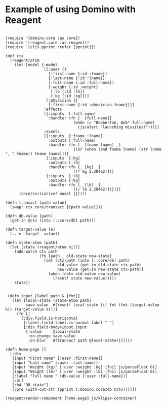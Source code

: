 # Example of using Domino with Reagent

<pre><code class="language-eval-clojure" data-external-libs="https://raw.githubusercontent.com/domino-clj/domino/master/src">
(require '[domino.core :as core])
(require '[reagent.core :as reagent])
(require '[cljs.pprint :refer [pprint]])

(def ctx
  (reagent/atom
    (let [model {:model
                 [[:user {}
                   [:first-name {:id :fname}]
                   [:last-name {:id :lname}]
                   [:full-name {:id :full-name}]
                   [:weight {:id :weight}
                    [:lb {:id :lb}]
                    [:kg {:id :kg}]]]
                  [:physician {}
                   [:first-name {:id :physician-fname}]]]
                 :effects
                 [{:inputs  [:full-name]
                   :handler (fn [_ [full-name]]
                              (when (= "Bobberton, Bob" full-name)
                                (js/alert "launching missiles!")))}]
                 :events
                 [{:inputs  [:fname :lname]
                   :outputs [:full-name]
                   :handler (fn [_ [fname lname] _]
                              [(or (when (and fname lname) (str lname ", " fname)) fname lname)])}
                  {:inputs  [:kg]
                   :outputs [:lb]
                   :handler (fn [_ [kg] _]
                              [(* kg 2.20462)])}
                  {:inputs  [:lb]
                   :outputs [:kg]
                   :handler (fn [_ [lb] _]
                              [(/ lb 2.20462)])}]}]
      (core/initialize! model {}))))

(defn transact [path value]
  (swap! ctx core/transact [[path value]]))

(defn db-value [path]
  (get-in @ctx (into [::core/db] path)))

(defn target-value [e]
  (.. e -target -value))

(defn state-atom [path]
  (let [state (reagent/atom nil)]
    (add-watch ctx path
               (fn [path _ old-state new-state]
                 (let [ctx-path (into [::core/db] path)
                       old-value (get-in old-state ctx-path)
                       new-value (get-in new-state ctx-path)]
                   (when (not= old-value new-value)
                     (reset! state new-value)))))
    state))


 (defn input [label path & [fmt]]
   (let [local-state (state-atom path)
         save-value  #(reset! local-state (if fmt (fmt (target-value %)) (target-value %)))]
     (fn []
       [:div.field.is-horizontal
        [:label.field-label.is-normal label " "]
        [:div.field-body>input.input
         {:value     @local-state
          :on-change save-value
          :on-blur   #(transact path @local-state)}]])))

(defn home-page []
  [:div
   [input "First name" [:user :first-name]]
   [input "Last name" [:user :last-name]]
   [input "Weight (kg)" [:user :weight :kg] (fnil js/parseFloat 0)]
   [input "Weight (lb)" [:user :weight :lb] (fnil js/parseFloat 0)]
   [:label "Full name " (db-value [:user :full-name])]
   [:hr]
   [:h4 "DB state"]
   [:pre (with-out-str (pprint (:domino.core/db @ctx)))]])

(reagent/render-component [home-page] js/klipse-container)
</code></pre>
